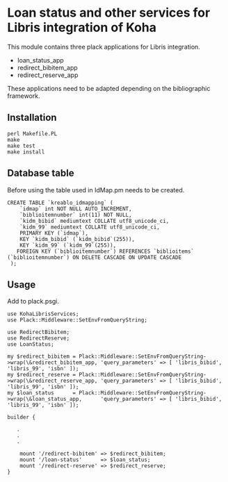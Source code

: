 
Loan status and other services for Libris integration of Koha
==========================================

This module contains three plack applications for Libris integration.

* loan_status_app
* redirect_bibitem_app
* redirect_reserve_app

These applications need to be adapted depending on the bibliographic framework.

Installation
------------

    perl Makefile.PL
    make
    make test
    make install

Database table
--------------

Before using the table used in IdMap.pm needs to be created.

    CREATE TABLE `kreablo_idmapping` (
        `idmap` int NOT NULL AUTO_INCREMENT,
        `biblioitemnumber` int(11) NOT NULL,
        `kidm_bibid` mediumtext COLLATE utf8_unicode_ci,
        `kidm_99` mediumtext COLLATE utf8_unicode_ci,
        PRIMARY KEY (`idmap`),
        KEY `kidm_bibid` (`kidm_bibid`(255)),
        KEY `kidm_99` (`kidm_99`(255)),
       FOREIGN KEY (`biblioitemnumber`) REFERENCES `biblioitems` (`biblioitemnumber`) ON DELETE CASCADE ON UPDATE CASCADE
     );


Usage
-----

Add to plack.psgi.

    use KohaLibrisServices;
    use Plack::Middleware::SetEnvFromQueryString;

    use RedirectBibitem;
    use RedirectReserve;
    use LoanStatus;

    my $redirect_bibitem = Plack::Middleware::SetEnvFromQueryString->wrap(\&redirect_bibitem_app, 'query_parameters' => [ 'libris_bibid', 'libris_99', 'isbn' ]);
    my $redirect_reserve = Plack::Middleware::SetEnvFromQueryString->wrap(\&redirect_reserve_app, 'query_parameters' => [ 'libris_bibid', 'libris_99', 'isbn' ]);
    my $loan_status      = Plack::Middleware::SetEnvFromQueryString->wrap(\&loan_status_app,      'query_parameters' => [ 'libris_bibid', 'libris_99', 'isbn' ]);

    builder {

       .
       .
       .

        mount '/redirect-bibitem' => $redirect_bibitem;
        mount '/loan-status'      => $loan_status;
        mount '/redirect-reserve' => $redirect_reserve;
    }

